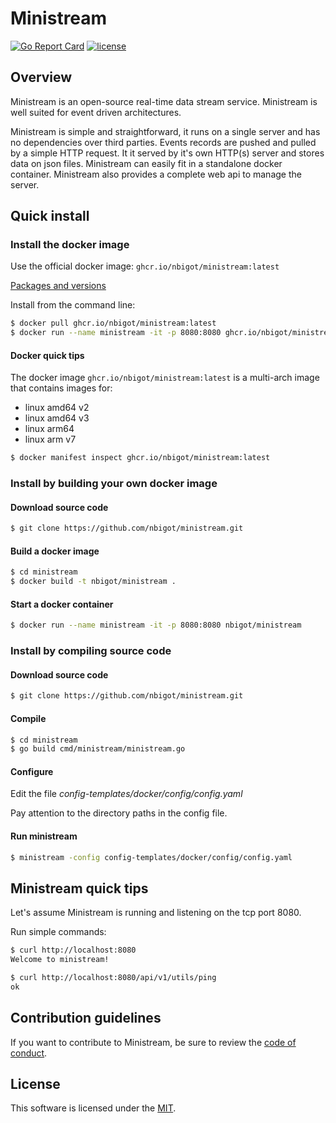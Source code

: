 # Ministream

[![Go Report Card](https://goreportcard.com/badge/github.com/nbigot/ministream)](https://goreportcard.com/report/github.com/nbigot/ministream)
[![license](https://img.shields.io/github/license/nbigot/ministream)](https://github.com/nbigot/ministream/blob/main/LICENSE)


## Overview

Ministream is an open-source real-time data stream service.
Ministream is well suited for event driven architectures.

Ministream is simple and straightforward, it runs on a single server and has no dependencies over third parties.
Events records are pushed and pulled by a simple HTTP request.
It it served by it's own HTTP(s) server and stores data on json files.
Ministream can easily fit in a standalone docker container.
Ministream also provides a complete web api to manage the server.


## Quick install

### Install the docker image

Use the official docker image: `ghcr.io/nbigot/ministream:latest`

[Packages and versions](https://github.com/nbigot/ministream/pkgs/container/ministream)

Install from the command line:

```sh
$ docker pull ghcr.io/nbigot/ministream:latest
$ docker run --name ministream -it -p 8080:8080 ghcr.io/nbigot/ministream:latest
```


#### Docker quick tips

The docker image `ghcr.io/nbigot/ministream:latest` is a multi-arch image that contains images for:
- linux amd64 v2
- linux amd64 v3
- linux arm64
- linux arm v7


```sh
$ docker manifest inspect ghcr.io/nbigot/ministream:latest
```


### Install by building your own docker image

#### Download source code

```sh
$ git clone https://github.com/nbigot/ministream.git
```


#### Build a docker image

```sh
$ cd ministream
$ docker build -t nbigot/ministream .
```


#### Start a docker container

```sh
$ docker run --name ministream -it -p 8080:8080 nbigot/ministream
```


### Install by compiling source code

#### Download source code

```sh
$ git clone https://github.com/nbigot/ministream.git
```


#### Compile

```sh
$ cd ministream
$ go build cmd/ministream/ministream.go
```


#### Configure

Edit the file *config-templates/docker/config/config.yaml*

Pay attention to the directory paths in the config file.


#### Run ministream

```sh
$ ministream -config config-templates/docker/config/config.yaml
```


## Ministream quick tips

Let's assume Ministream is running and listening on the tcp port 8080.

Run simple commands:

```sh
$ curl http://localhost:8080
Welcome to ministream!

$ curl http://localhost:8080/api/v1/utils/ping
ok
```


## Contribution guidelines

If you want to contribute to Ministream, be sure to review the [code of conduct](CODE_OF_CONDUCT.md).


## License

This software is licensed under the [MIT](./LICENSE).
